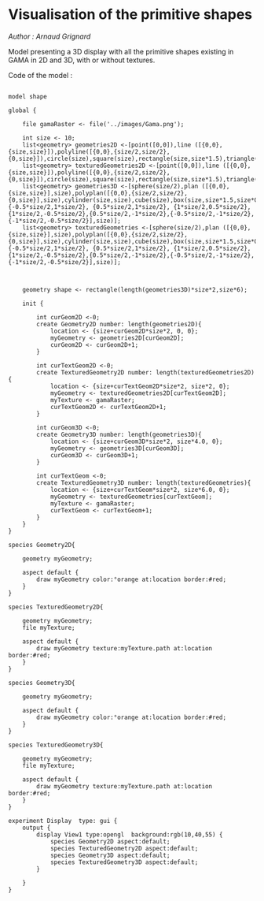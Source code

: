 [//]: # (keyword|operator_plan)
[//]: # (keyword|operator_polyplan)
[//]: # (keyword|operator_cylinder)
[//]: # (keyword|operator_cube)
[//]: # (keyword|operator_box)
[//]: # (keyword|operator_pyramid)
[//]: # (keyword|operator_polyhedron)
[//]: # (keyword|operator_rectangle)
[//]: # (keyword|operator_line)
[//]: # (keyword|operator_polyline)
[//]: # (keyword|operator_triangle)
[//]: # (keyword|operator_hexagon)
[//]: # (keyword|constant_orange)
[//]: # (keyword|concept_3d)
[//]: # (keyword|concept_shape)
[//]: # (keyword|concept_texture)
# Visualisation of the primitive shapes


_Author : Arnaud Grignard_

Model presenting a 3D display with all the primitive shapes existing in GAMA in 2D and 3D, with or without textures. 


Code of the model : 

```

model shape   

global {
	
	file gamaRaster <- file('../images/Gama.png');
	
	int size <- 10;
	list<geometry> geometries2D <-[point([0,0]),line ([{0,0},{size,size}]),polyline([{0,0},{size/2,size/2},{0,size}]),circle(size),square(size),rectangle(size,size*1.5),triangle(size),hexagon(size)];
	list<geometry> texturedGeometries2D <-[point([0,0]),line ([{0,0},{size,size}]),polyline([{0,0},{size/2,size/2},{0,size}]),circle(size),square(size),rectangle(size,size*1.5),triangle(size),hexagon(size)];	
	list<geometry> geometries3D <-[sphere(size/2),plan ([{0,0},{size,size}],size),polyplan([{0,0},{size/2,size/2},{0,size}],size),cylinder(size,size),cube(size),box(size,size*1.5,size*0.5),pyramid(size),polyhedron([{-1*size/2,0.5*size/2}, {-0.5*size/2,1*size/2}, {0.5*size/2,1*size/2}, {1*size/2,0.5*size/2},{1*size/2,-0.5*size/2},{0.5*size/2,-1*size/2},{-0.5*size/2,-1*size/2},{-1*size/2,-0.5*size/2}],size)];
    list<geometry> texturedGeometries <-[sphere(size/2),plan ([{0,0},{size,size}],size),polyplan([{0,0},{size/2,size/2},{0,size}],size),cylinder(size,size),cube(size),box(size,size*1.5,size*0.5),pyramid(size),polyhedron([{-1*size/2,0.5*size/2}, {-0.5*size/2,1*size/2}, {0.5*size/2,1*size/2}, {1*size/2,0.5*size/2},{1*size/2,-0.5*size/2},{0.5*size/2,-1*size/2},{-0.5*size/2,-1*size/2},{-1*size/2,-0.5*size/2}],size)];
    
   
	
	geometry shape <- rectangle(length(geometries3D)*size*2,size*6);

	init { 
		
		int curGeom2D <-0;
		create Geometry2D number: length(geometries2D){ 
			location <- {size+curGeom2D*size*2, 0, 0};	
			myGeometry <- geometries2D[curGeom2D];
			curGeom2D <- curGeom2D+1;
		}
		
		int curTextGeom2D <-0;
		create TexturedGeometry2D number: length(texturedGeometries2D){ 
			location <- {size+curTextGeom2D*size*2, size*2, 0};	
			myGeometry <- texturedGeometries2D[curTextGeom2D];
			myTexture <- gamaRaster;
			curTextGeom2D <- curTextGeom2D+1;		
		}
		
		int curGeom3D <-0;
		create Geometry3D number: length(geometries3D){ 
			location <- {size+curGeom3D*size*2, size*4.0, 0};	
			myGeometry <- geometries3D[curGeom3D];
			curGeom3D <- curGeom3D+1;
		} 
		
		int curTextGeom <-0;
		create TexturedGeometry3D number: length(texturedGeometries){ 
			location <- {size+curTextGeom*size*2, size*6.0, 0};	
			myGeometry <- texturedGeometries[curTextGeom];
			myTexture <- gamaRaster;
			curTextGeom <- curTextGeom+1;
		}
	}  
} 
 
species Geometry2D{  

	geometry myGeometry;
	
	aspect default {
		draw myGeometry color:°orange at:location border:#red;
    }
} 

species TexturedGeometry2D{  

	geometry myGeometry;
	file myTexture;
	
	aspect default {
		draw myGeometry texture:myTexture.path at:location border:#red;
    }
} 
    
species Geometry3D{  

	geometry myGeometry;

	aspect default {
		draw myGeometry color:°orange at:location border:#red;
    }
}

species TexturedGeometry3D{  

	geometry myGeometry;
	file myTexture;

	aspect default {
		draw myGeometry texture:myTexture.path at:location border:#red;
    }
}

experiment Display  type: gui {
	output {
		display View1 type:opengl  background:rgb(10,40,55) {
			species Geometry2D aspect:default;
			species TexturedGeometry2D aspect:default;
			species Geometry3D aspect:default;
			species TexturedGeometry3D aspect:default;
		}

	}
}




```
